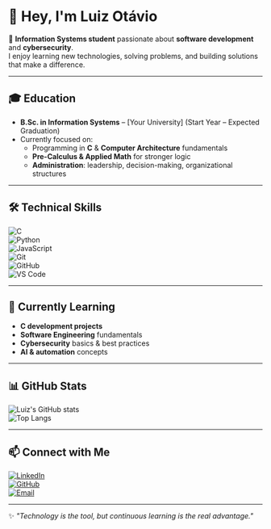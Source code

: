 # 👋 Hey, I'm Luiz Otávio  

🎯 **Information Systems student** passionate about **software development** and **cybersecurity**.  
I enjoy learning new technologies, solving problems, and building solutions that make a difference.  

---

## 🎓 Education  
- **B.Sc. in Information Systems** – [Your University] (Start Year – Expected Graduation)  
- Currently focused on:  
  - Programming in **C** & **Computer Architecture** fundamentals  
  - **Pre-Calculus & Applied Math** for stronger logic  
  - **Administration**: leadership, decision-making, organizational structures  

---

## 🛠 Technical Skills  

![C](https://img.shields.io/badge/-C-00599C?style=for-the-badge&logo=c&logoColor=white)  
![Python](https://img.shields.io/badge/-Python-3776AB?style=for-the-badge&logo=python&logoColor=white)  
![JavaScript](https://img.shields.io/badge/-JavaScript-F7DF1E?style=for-the-badge&logo=javascript&logoColor=black)  
![Git](https://img.shields.io/badge/-Git-F05032?style=for-the-badge&logo=git&logoColor=white)  
![GitHub](https://img.shields.io/badge/-GitHub-181717?style=for-the-badge&logo=github&logoColor=white)  
![VS Code](https://img.shields.io/badge/-VS%20Code-007ACC?style=for-the-badge&logo=visual-studio-code&logoColor=white)  

---

## 🌱 Currently Learning  
- **C development projects**  
- **Software Engineering** fundamentals  
- **Cybersecurity** basics & best practices  
- **AI & automation** concepts  

---

## 📊 GitHub Stats  
![Luiz's GitHub stats](https://github-readme-stats.vercel.app/api?username=seu-usuario&show_icons=true&theme=tokyonight)  
![Top Langs](https://github-readme-stats.vercel.app/api/top-langs/?username=seu-usuario&layout=compact&theme=tokyonight)  

---

## 📫 Connect with Me  
[![LinkedIn](https://img.shields.io/badge/-LinkedIn-0A66C2?style=for-the-badge&logo=linkedin&logoColor=white)](https://linkedin.com/in/seu-linkedin)  
[![GitHub](https://img.shields.io/badge/-GitHub-181717?style=for-the-badge&logo=github&logoColor=white)](https://github.com/seu-usuario)  
[![Email](https://img.shields.io/badge/-Email-D14836?style=for-the-badge&logo=gmail&logoColor=white)](mailto:seuemail@email.com)  

---

✨ *"Technology is the tool, but continuous learning is the real advantage."*  

